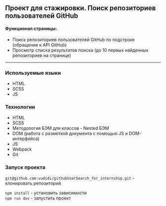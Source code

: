 ## Проект для стажировки. Поиск репозиториев пользователей GitHub

#### Функционал страницы: 
* Поиск репозиториев пользователей GitHub по подстроке (обращение к API GitHub)
* Просмотр списка результатов поиска (до 10 первых найденных репозиториев на странице)
____

### Используемые языки ##
* HTML
* SCSS
* JS

### Технологии ##
* HTML
* SCSS
* Методология БЭМ для классов - Nested БЭМ
* DOM (работа с разметкой документа с помощью JS и DOM-интерфейса)
* JS
* Webpack
* Git

### Запуск проекта

`git@github.com:vudidi/githubUserSearch_for_internship.git` - клонировать репозиторий

`npm install` - установить зависимости  
`npm run dev` - запустить проект
